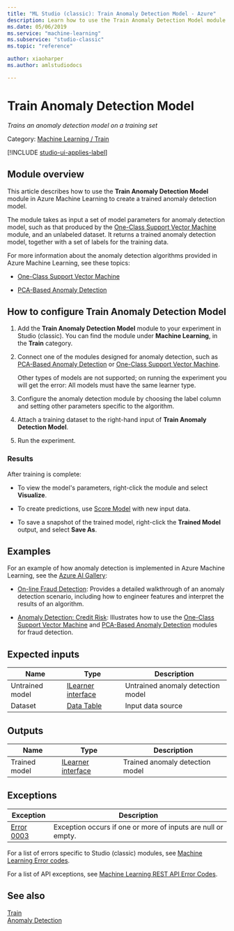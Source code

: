 ```yaml
---
title: "ML Studio (classic): Train Anomaly Detection Model - Azure"
description: Learn how to use the Train Anomaly Detection Model module to create a trained anomaly detection model.
ms.date: 05/06/2019
ms.service: "machine-learning"
ms.subservice: "studio-classic"
ms.topic: "reference"

author: xiaoharper
ms.author: amlstudiodocs

---
```

# Train Anomaly Detection Model
*Trains an anomaly detection model on a training set*  
  
 Category: [Machine Learning / Train](machine-learning-train.md) 

[!INCLUDE [studio-ui-applies-label](../includes/studio-ui-applies-label.md)] 
  
## Module overview

This article describes how to use the **Train Anomaly Detection Model** module in Azure Machine Learning to create a trained anomaly detection model.

The module takes as input a set of model parameters for anomaly detection model, such as that produced by the [One-Class Support Vector Machine](one-class-support-vector-machine.md) module, and an unlabeled dataset. It returns a trained anomaly detection model, together with a set of labels for the training data.  

For more information about the anomaly detection algorithms provided in Azure Machine Learning, see these topics: 

+ [One-Class Support Vector Machine](one-class-support-vector-machine.md)
  
+ [PCA-Based Anomaly Detection](pca-based-anomaly-detection.md)  

## How to configure Train Anomaly Detection Model 

1.  Add the **Train Anomaly Detection Model** module to your experiment in Studio (classic).  You can find the module under **Machine Learning**, in the **Train** category.

2. Connect one of the modules designed for anomaly detection, such as [PCA-Based Anomaly Detection](pca-based-anomaly-detection.md) or [One-Class Support Vector Machine](one-class-support-vector-machine.md).  
  
    Other types of models are not supported; on running the experiment you will get the error: All models must have the same learner type.  
  
3.  Configure the anomaly detection module by choosing the label column and setting other parameters specific to the algorithm.  
  
4.  Attach a training dataset to the right-hand input of **Train Anomaly Detection Model**.  
  
5.  Run the experiment.  
  
### Results

After training is complete:

+ To view the model's parameters, right-click the module and select **Visualize**. 

+ To create predictions, use [Score Model](score-model.md) with new input data.

+ To save a snapshot of the trained model, right-click the **Trained Model** output, and select **Save As**.   

## Examples

For an example of how anomaly detection is implemented in Azure Machine Learning, see the [Azure AI Gallery](https://gallery.azure.ai/):  
  
- [On-line Fraud Detection](https://go.microsoft.com/fwlink/?LinkId=525964): Provides a detailed walkthrough of an anomaly detection scenario, including how to engineer features and interpret the results of an algorithm.  
  
- [Anomaly Detection: Credit Risk](https://gallery.azureml.net/Experiment/1219e87f8fb84e88a2e1b54256808bb3): Illustrates how to use the [One-Class Support Vector Machine](one-class-support-vector-machine.md) and [PCA-Based Anomaly Detection](pca-based-anomaly-detection.md) modules for fraud detection.  
  
##  Expected inputs  

|Name|Type|Description|  
|----------|----------|-----------------|  
|Untrained model|[ILearner interface](ilearner-interface.md)|Untrained anomaly detection model|  
|Dataset|[Data Table](data-table.md)|Input data source|  

##  Outputs

|Name|Type|Description|  
|----------|----------|-----------------|  
|Trained model|[ILearner interface](ilearner-interface.md)|Trained anomaly detection model|  
  
##  Exceptions  

|Exception|Description|  
|---------------|-----------------|  
|[Error 0003](errors/error-0003.md)|Exception occurs if one or more of inputs are null or empty.|  

For a list of errors specific to Studio (classic) modules, see [Machine Learning Error codes](errors/machine-learning-module-error-codes.md).

For a list of API exceptions, see [Machine Learning REST API Error Codes](/azure/machine-learning/studio/web-service-error-codes).  

## See also  
 [Train](machine-learning-train.md)   
 [Anomaly Detection](anomaly-detection.md)

